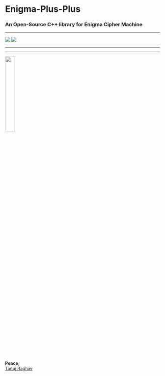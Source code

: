 # Enigma-Plus-Plus	
### An Open-Source C++ library for Enigma Cipher Machine
---

![](https://img.shields.io/github/license/anwailuisa/Enigma-Plus-Plus?color=blue&label=License)
![](https://img.shields.io/github/v/release/anwailuisa/Enigma-Plus-Plus?color=blue&label=Release&sort=semver)

---

---

<img src="https://i.ibb.co/znhKw2f/I-serve-with-joy.png" width="25%">

**Peace**,
<br>
[Tanuj Raghav](https://tanujraghav.me)
